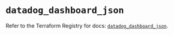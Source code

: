 # `datadog_dashboard_json`

Refer to the Terraform Registry for docs: [`datadog_dashboard_json`](https://registry.terraform.io/providers/datadog/datadog/3.72.0/docs/resources/dashboard_json).
